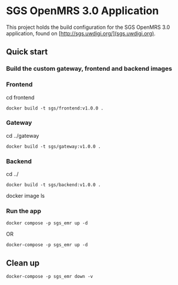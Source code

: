 # SGS OpenMRS 3.0 Application

This project holds the build configuration for the SGS OpenMRS 3.0 application, found on
[http://sgs.uwdigi.org/](sgs.uwdigi.org).

## Quick start

### Build the custom gateway, frontend and backend images

### Frontend

cd frontend

```
docker build -t sgs/frontend:v1.0.0 . 

```

### Gateway

cd ../gateway

```
docker build -t sgs/gateway:v1.0.0 . 

```

### Backend

cd ../

```
docker build -t sgs/backend:v1.0.0 . 

```

docker image ls

### Run the app

```
docker compose -p sgs_emr up -d
```

OR 

```
docker-compose -p sgs_emr up -d
```

## Clean up 

```
docker-compose -p sgs_emr down -v
```




